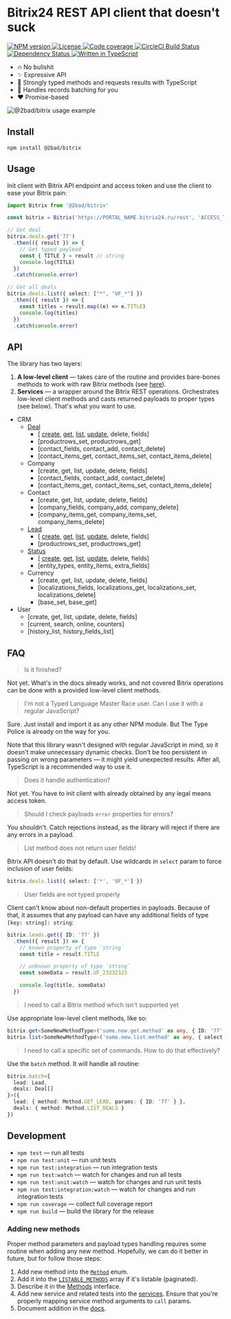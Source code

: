 # Bitrix24 REST API client that doesn't suck

<p>
  <a href='https://www.npmjs.com/package/@2bad/bitrix'>
    <img src='https://img.shields.io/npm/v/@2bad/bitrix.svg' alt='NPM version' />
  </a>
  <a href='https://www.npmjs.com/package/@2bad/bitrix'>
    <img src='https://img.shields.io/npm/l/@2bad/bitrix.svg' alt='License' />
  </a>
  <a href='https://codecov.io/gh/2BAD/bitrix'>
    <img src='https://img.shields.io/codecov/c/github/2BAD/bitrix.svg' alt='Code coverage' />
  </a>
  <a href='https://circleci.com/gh/2BAD/bitrix'>
    <img src='https://img.shields.io/circleci/build/gh/2BAD/bitrix/master.svg?label=circle' alt='CircleCI Build Status' />
  </a>
  <a href='https://david-dm.org/2BAD/bitrix'>
    <img src='https://img.shields.io/david/2BAD/bitrix.svg' alt='Dependency Status' />
  </a>
  <a href='https://github.com/2BAD/bitrix/search?l=typescript'>
    <img src='https://img.shields.io/github/languages/top/2BAD/bitrix.svg' alt='Written in TypeScript' />
  </a>
</p>

* 🔥 No bullshit
* ✨ Expressive API
* 💪 Strongly typed methods and requests results with TypeScript
* 🚀 Handles records batching for you
* ❤️ Promise-based

![@2bad/bitrix usage example](https://user-images.githubusercontent.com/4460311/64130824-7798c080-cdcd-11e9-99f0-7ded87541a85.png)

## Install

```shell
npm install @2bad/bitrix
```

## Usage

Init client with Bitrix API endpoint and access token and use the client to ease your Bitrix pain:

```ts
import Bitrix from '@2bad/bitrix'

const bitrix = Bitrix('https://PORTAL_NAME.bitrix24.ru/rest', 'ACCESS_TOKEN')

// Get deal
bitrix.deals.get('77')
  .then(({ result }) => {
    // Get typed payload
    const { TITLE } = result // string
    console.log(TITLE)
  })
  .catch(console.error)

// Get all deals
bitrix.deals.list({ select: ["*", "UF_*"] })
  .then(({ result }) => {
    const titles = result.map((e) => e.TITLE)
    console.log(titles)
  })
  .catch(console.error)
```

## API

The library has two layers:

1. **A low-level client** — takes care of the routine and provides bare-bones methods to work with raw Bitrix methods (see [here](/docs/low-level-api.md)).
2. **Services** — a wrapper around the Bitrix REST operations. Orchestrates low-level client methods and casts returned payloads to proper types (see below). That's what you want to use.

* CRM
  * [Deal](/docs/services/deals.md)
    * [
        [create](/docs/services/deals.md##create-deal---bitrixdealscreate),
        [get](/docs/services/deals.md#get-deal---bitrixdealsget),
        [list](/docs/services/deals.md#list-deals---bitrixdealslist),
        [update](/docs/services/deals.md#update-deal---bitrixdealsupdate),
        delete,
        fields]
    * [productrows_set, productrows_get]
    * [contact_fields, contact_add, contact_delete]
    * [contact_items_get, contact_items_set, contact_items_delete]
  * Company
    * [create, get, list, update, delete, fields]
    * [contact_fields, contact_add, contact_delete]
    * [contact_items_get, contact_items_set, contact_items_delete]
  * Contact
    * [create, get, list, update, delete, fields]
    * [company_fields, company_add, company_delete]
    * [company_items_get, company_items_set, company_items_delete]
  * [Lead](/docs/services/leads.md)
    * [
        [create](/docs/services/leads.md##create-lead---bitrixleadscreate),
        [get](/docs/services/leads.md#get-lead---bitrixleadsget),
        [list](/docs/services/leads.md#list-leads---bitrixleadslist),
        [update](/docs/services/leads.md#update-lead---bitrixleadsupdate),
        delete,
        fields]
    * [productrows_set, productrows_get]
  * [Status](/docs/services/statuses.md)
    * [
        [create](/docs/services/statuses.md##create-status---bitrixstatusescreate),
        [get](/docs/services/statuses.md#get-status---bitrixstatusesget),
        [list](/docs/services/statuses.md#list-statuses---bitrixstatuseslist),
        [update](/docs/services/statuses.md#update-status---bitrixstatusesupdate),
        delete,
        fields]
    * [entity_types, entity_items, extra_fields]
  * Currency
    * [create, get, list, update, delete, fields]
    * [localizations_fields, localizations_get, localizations_set, localizations_delete]
    * [base_set, base_get]
* User
  * [create, get, list, update, delete, fields]
  * [current, search, online, counters]
  * [history_list, history_fields_list]

## FAQ

> Is it finished?

Not yet. What's in the docs already works, and not covered Bitrix operations can be done with a provided low-level client methods.

> I'm not a Typed Language Master Race user. Can I use it with a regular JavaScript?

Sure. Just install and import it as any other NPM module. But The Type Police is already on the way for you.

Note that this library wasn't designed with regular JavaScript in mind, so it doesn't make unnecessary dynamic checks. Don't be too persistent in passing on wrong parameters — it might yield unexpected results. After all, TypeScript is a recommended way to use it.

> Does it handle authentication?

Not yet. You have to init client with already obtained by any legal means access token.

> Should I check payloads `error` properties for errors?

You shouldn't. Catch rejections instead, as the library will reject if there are any errors in a payload.

> List method does not return user fields!

Bitrix API doesn't do that by default. Use wildcards in `select` param to force inclusion of user fields:

```ts
bitrix.deals.list({ select: ['*', 'UF_*'] })
```

> User fields are not typed properly

Client can't know about non-default properties in payloads. Because of that, it assumes that any payload can have any additional fields of type `[key: string]: string`:

```ts
bitrix.leads.get({ ID: '77' })
  .then(({ result }) => {
    // known property of type `string`
    const title = result.TITLE

    // unknown property of type `string`
    const someData = result.UF_23232323

    console.log(title, someData)
  })
```

> I need to call a Bitrix method which isn't supported yet

Use appropriate low-level client methods, like so:

```ts
bitrix.get<SomeNewMethodType>('some.new.get.method' as any, { ID: '77' })
bitrix.list<SomeNewMethodType>('some.new.list.method' as any, { select: ["TITLE"] })
```

> I need to call a specific set of commands. How to do that effectively?

Use the `batch` method. It will handle all routine:

```ts
bitrix.batch<{
  lead: Lead,
  deals: Deal[]
}>({
  lead: { method: Method.GET_LEAD, params: { ID: '77' } },
  deals: { method: Method.LIST_DEALS }
})
```

## Development

* `npm test` — run all tests
* `npm run test:unit` — run unit tests
* `npm run test:integration` — run integration tests
* `npm run test:watch` — watch for changes and run all tests
* `npm run test:unit:watch` — watch for changes and run unit tests
* `npm run test:integration:watch` — watch for changes and run integration tests
* `npm run coverage` — collect full coverage report
* `npm run build` — build the library for the release

### Adding new methods

Proper method parameters and payload types handling requires some routine when adding any new method. Hopefully, we can do it better in future, but for follow those steps:

1. Add new method into the [`Method`](/source/client/types.ts) enum.
2. Add it into the [`LISTABLE_METHODS`](/source/client/types.ts) array if it's listable (paginated).
3. Describe it in the [Methods](source/types.ts) interface.
4. Add new service and related tests into the [services](/source/services). Ensure that you're properly mapping service method arguments to `call` params.
5. Document addition in the [docs](/docs).
